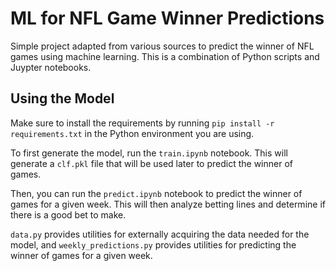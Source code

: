# ML for NFL Game Winner Predictions

Simple project adapted from various sources to predict the winner of NFL games using machine learning. This is a combination of Python scripts and Juypter notebooks.

## Using the Model

Make sure to install the requirements by running `pip install -r requirements.txt` in the Python environment you are using.

To first generate the model, run the `train.ipynb` notebook. This will generate a `clf.pkl` file that will be used later to predict the winner of games.

Then, you can run the `predict.ipynb` notebook to predict the winner of games for a given week. This will then analyze betting lines and determine if there is a good bet to make.

`data.py` provides utilities for externally acquiring the data needed for the model, and `weekly_predictions.py` provides utilities for predicting the winner of games for a given week.
